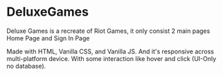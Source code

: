 # DeluxeGames
Deluxe Games is a recreate of Riot Games, it only consist 2 main pages Home Page and Sign In Page

Made with HTML, Vanilla CSS, and Vanilla JS. And it's responsive across multi-platform device. With some interaction like hover and click (UI-Only no database).
